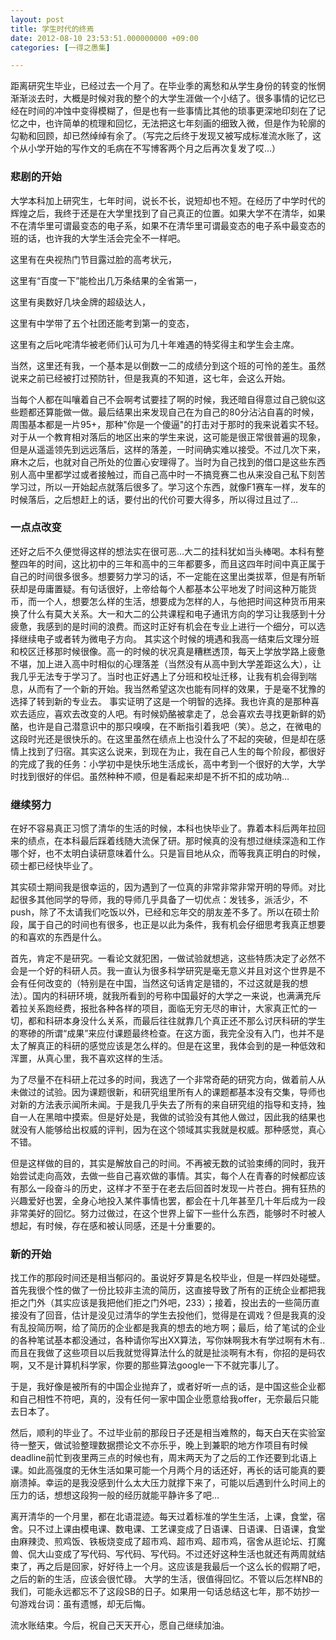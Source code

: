 ```yaml
---
layout: post
title: 学生时代的终焉
date: 2012-08-10 23:53:51.000000000 +09:00
categories: [一得之愚集]

---
```


距离研究生毕业，已经过去一个月了。在毕业季的离愁和从学生身份的转变的怅惘渐渐淡去时，大概是时候对我的整个的大学生涯做一个小结了。很多事情的记忆已经在时间的冲蚀中变得模糊了，但是也有一些事情比其他的琐事更深地印刻在了记忆之中，也许简单的梳理和回忆，无法把这七年刻画的细致入微，但是作为轮廓的勾勒和回顾，却已然绰绰有余了。（写完之后终于发现又被写成标准流水账了，这个从小学开始的写作文的毛病在不写博客两个月之后再次复发了哎…）

### 悲剧的开始

大学本科加上研究生，七年时间，说长不长，说短却也不短。在经历了中学时代的辉煌之后，我终于还是在大学里找到了自己真正的位置。如果大学不在清华，如果不在清华里可谓最变态的电子系，如果不在清华里可谓最变态的电子系中最变态的班的话，也许我的大学生活会完全不一样吧。

这里有在央视热门节目露过脸的高考状元，

这里有“百度一下”能检出几万条结果的全省第一，

这里有奥数好几块金牌的超级达人，

这里有中学带了五个社团还能考到第一的变态，

这里有之后叱咤清华被老师们认可为几十年难遇的特奖得主和学生会主席。

当然，这里还有我，一个基本是以倒数一二的成绩分到这个班的可怜的差生。虽然说来之前已经被打过预防针，但是我真的不知道，这七年，会这么开始。

当每个人都在叫嚷着自己不会啊考试要挂了啊的时候，我还暗自得意过自己貌似这些题都还算能做一做。最后结果出来发现自己在为自己的80分沾沾自喜的时候，周围基本都是一片95+，那种"你是一个傻逼"的打击对于那时的我来说着实不轻。对于从一个教育相对落后的地区出来的学生来说，这可能是很正常很普遍的现象，但是从遥遥领先到远远落后，这样的落差，一时间确实难以接受。不过几次下来，麻木之后，也就对自己所处的位置心安理得了。当时为自己找到的借口是这些东西别人高中里都学过或者接触过，而自己高中时一不搞竞赛二也从来没自己私下刻苦学习过，所以一开始起点就落后很多了。学习这个东西，就像F1赛车一样，发车的时候落后，之后想赶上的话，要付出的代价可要大得多，所以得过且过了…

### 一点点改变

还好之后不久便觉得这样的想法实在很可恶…大二的挂科犹如当头棒喝。本科有整整四年的时间，这比初中的三年和高中的三年都要多，而且这四年时间中真正属于自己的时间很多很多。想要努力学习的话，不一定能在这里出类拔萃，但是有所斩获却是毋庸置疑。有句话很好，上帝给每个人都基本公平地发了时间这种万能货币，而一个人，想要怎么样的生活，想要成为怎样的人，与他把时间这种货币用来换了什么有莫大关系。大一和大二的公共课程和电子通讯方向的学习让我感到十分疲惫，我感到的是时间的浪费。而这时正好有机会在专业上进行一个细分，可以选择继续电子或者转为微电子方向。
其实这个时候的境遇和我高一结束后文理分班和校区迁移那时候很像。高一的时候的状况真是糟糕透顶，每天上学放学路上疲惫不堪，加上进入高中时相似的心理落差（当然没有从高中到大学差距这么大），让我几乎无法专于学习了。当时也正好遇上了分班和校址迁移，让我有机会得到喘息，从而有了一个新的开始。我当然希望这次也能有同样的效果，于是毫不犹豫的选择了转到新的专业去。
事实证明了这是一个明智的选择。我也许真的是那种喜欢去适应，喜欢去改变的人吧。有时候奶酪被拿走了，总会喜欢去寻找更新鲜的奶酪，也许是自己潜意识中的那只嗅嗅，在不断指引着我吧（笑）。总之，在微电的这段时光还是很快乐的。在这里虽然在绩点上也没什么了不起的突破，但是却在感情上找到了归宿。其实这么说来，到现在为止，我在自己人生的每个阶段，都很好的完成了我的任务：小学初中是快乐地生活成长，高中考到一个很好的大学，大学时找到很好的伴侣。虽然种种不顺，但是看起来却是不折不扣的成功呐…

### 继续努力

在好不容易真正习惯了清华的生活的时候，本科也快毕业了。靠着本科后两年拉回来的绩点，在本科最后踩着线随大流保了研。那时候真的没有想过继续深造和工作哪个好，也不太明白读研意味着什么。只是盲目地从众，而等我真正明白的时候，硕士都已经快毕业了。

其实硕士期间我是很幸运的，因为遇到了一位真的非常非常非常开明的导师。对比起很多其他同学的导师，我的导师几乎具备了一切优点：发钱多，派活少，不push，除了不太请我们吃饭以外，已经和忘年交的朋友差不多了。所以在硕士阶段，属于自己的时间也有很多，也正是以此为条件，我有机会仔细思考我真正想要的和喜欢的东西是什么。

首先，肯定不是研究。一看论文就犯困，一做试验就想逃，这些特质决定了必然不会是一个好的科研人员。我一直认为很多科学研究是毫无意义并且对这个世界是不会有任何改变的（特别是在中国，当然这句话肯定是错的，不过这就是我的想法）。国内的科研环境，就我所看到的号称中国最好的大学之一来说，也满满充斥着拉关系跑经费，报批各种各样的项目，面临无穷无尽的审计，大家真正忙的一切，都和科研本身没什么关系，而最后往往就靠几个真正还不那么讨厌科研的学生的寒碜的所谓“成果”来应付课题最终检查。在这方面，我完全没有入门，也并不是太了解真正的科研的感觉应该是怎么样的。但是在这里，我体会到的是一种低效和浑噩，从真心里，我不喜欢这样的生活。

为了尽量不在科研上花过多的时间，我选了一个非常奇葩的研究方向，做着前人从未做过的试验。因为课题很新，和研究组里所有人的课题都基本没有交集，导师也对新的方法表示闻所未闻。于是我几乎失去了所有的来自研究组的指导和支持，独自一人在黑暗中摸索。但是好处是，我做的试验没有其他人做过，因此我的结果也就没有人能够给出权威的评判，因为在这个领域其实我就是权威。那种感觉，真心不错。

但是这样做的目的，其实是解放自己的时间。不再被无数的试验束缚的同时，我开始尝试走向高效，去做一些自己喜欢做的事情。其实，每个人在青春的时候都应该有那么一段奋斗的历史，这样才不至于在老去后回首时发现一片苍白。拥有狂热的兴趣爱好也罢，全身心地投入某件事情也罢，都会在十几年甚至几十年后成为一段非常美好的回忆。努力过做过，在这个世界上留下一些什么东西，能够时不时被人想起，有时候，存在感和被认同感，还是十分重要的。

### 新的开始

找工作的那段时间还是相当郁闷的。虽说好歹算是名校毕业，但是一样四处碰壁。首先我很个性的做了一份比较非主流的简历，这直接导致了所有的正统企业都把我拒之门外（其实应该是我把他们拒之门外吧，233）；接着，投出去的一些简历直接没有了回音，估计是没见过清华的学生去投他们，觉得是在调戏？但是我真的没有乱投简历啊，给了简历的企业都是我真的想去的地方啊；最后，给了笔试的企业的各种笔试基本都没通过，各种请你写出XX算法，写你妹啊我木有学过啊有木有..而且在我做了这些项目以后我就觉得算法什么的就是扯淡啊有木有，你招的是码农啊，又不是计算机科学家，你要的那些算法google一下不就完事儿了。

于是，我好像是被所有的中国企业抛弃了，或者好听一点的话，是中国这些企业都和自己相性不符吧，真的，没有任何一家中国企业愿意给我offer，无奈最后只能去日本了。

然后，顺利的毕业了。不过毕业前的那段日子还是相当难熬的，每天白天在实验室待一整天，做试验整理数据攒论文不亦乐乎，晚上到兼职的地方作项目有时候deadline前忙到夜里两三点的时候也有，周末两天为了之后的工作还要到北语上课。如此高强度的无休生活如果可能一个月两个月的话还好，再长的话可能真的要崩溃掉。幸运的是我没感到什么太大压力就撑下来了，可能以后遇到什么时间上的压力的话，想想这段狗一般的经历就能平静许多了吧…

离开清华的一个月里，都在北语混迹。每天过着标准的学生生活，上课，食堂，宿舍。只不过上课由模电课、数电课、工艺课变成了日语课、日语课、日语课，食堂由麻辣烫、煎鸡饭、铁板烧变成了超市鸡、超市鸡、超市鸡，宿舍从逛论坛、打魔兽、侃大山变成了写代码、写代码、写代码。不过还好这种生活也就还有两周就结束了，再之后是回家，好好待上一个月。这应该是我最后一个这么长的假期了吧，之后的新的生活，应该会很忙碌。
大学的生活，很值得回忆。不管以后怎样NB的我们，可能永远都忘不了这段SB的日子。如果用一句话总结这七年，那不妨抄一句游戏台词：虽有遗憾，却无后悔。

流水账结束。今后，祝自己天天开心，愿自己继续加油。
